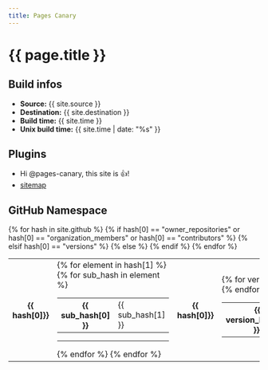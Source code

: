 ```yaml
---
title: Pages Canary
---
```


# {{ page.title }}

## Build infos

* **Source:** {{ site.source }}
* **Destination:** {{ site.destination }}
* **Build time:** {{ site.time }}
* **Unix build time:** {{ site.time | date: "%s" }}

## Plugins

* Hi @pages-canary, this site is :+1:!
* [sitemap](sitemap.xml)

## GitHub Namespace

<table>
{% for hash in site.github %}
<tr>
{% if hash[0] == "owner_repositories" or hash[0] == "organization_members" or hash[0] == "contributors" %}
<th>{{ hash[0]}}</th>
<td>
  {% for element in hash[1] %}
    {% for sub_hash in element %}
    <table>
      <tr>
        <th>{{ sub_hash[0] }}</th>
        <td>{{ sub_hash[1] }}</td>
      </tr>
    </table>
    <hr />
    {% endfor %}
  {% endfor %}
</td>
{% elsif hash[0] == "versions" %}
<th>{{ hash[0]}}</th>
<td>
<table>
  {% for version_hash in hash[1] %}
  <tr>
    <th>{{ version_hash[0] }}:</th>
    <td>{{ version_hash[1] }}</td>
  </tr>
  {% endfor %}
</table>
</td>
{% else %}
<th>{{ hash[0] }}:</th><td><pre>{{ hash[1] }}</pre></td>
{% endif %}
</tr>
{% endfor %}
